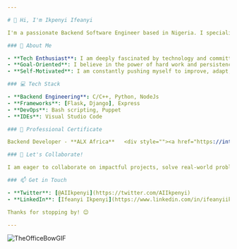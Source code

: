 ```yaml
---

# 👋 Hi, I'm Ikpenyi Ifeanyi

I'm a passionate Backend Software Engineer based in Nigeria. I specialize in breaking down complex problems into manageable pieces and crafting solutions through efficient and clean code. I thrive on challenges and view them as opportunities to grow, improve my skills, and innovate.

### 👀 About Me

- **Tech Enthusiast**: I am deeply fascinated by technology and committed to continuously learning and evolving in the ever-changing tech landscape.
- **Goal-Oriented**: I believe in the power of hard work and persistence. My goal is to explore the world of technology by working my way up, one step at a time.
- **Self-Motivated**: I am constantly pushing myself to improve, adapt, and expand my knowledge in software engineering and beyond.

### 💻 Tech Stack

- **Backend Engineering**: C/C++, Python, NodeJs
- **Frameworks**: [Flask, Django], Express
- **DevOps**: Bash scripting, Puppet
- **IDEs**: Visual Studio Code

### 🌱 Professional Certificate

Backend Developer - **ALX Africa**   <div style=""><a href="https://intranet.alxswe.com/certificates/rYRSEcXT6H" target="_blank" style="text-decoration: none; background-color: #007bff;">Link</a></div>

### 💞 Let's Collaborate!

I am eager to collaborate on impactful projects, solve real-world problems, and contribute to open-source communities. If you have an opportunity or project that aligns with my skills and interests, feel free to reach out!

### 📫 Get in Touch

- **Twitter**: [@AIIkpenyi](https://twitter.com/AIIkpenyi)
- **LinkedIn**: [Ifeanyi Ikpenyi](https://www.linkedin.com/in/ifeanyiikpenyi/)

Thanks for stopping by! 😊

---
```


![TheOfficeBowGIF](https://github.com/RealTonyBlaq/RealTonyBlaq/assets/132378140/1d5c1d30-b8ec-43d5-9036-680bc300df88)
